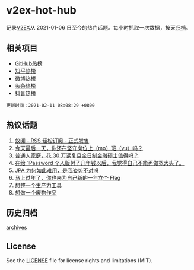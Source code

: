 # v2ex-hot-hub

 记录[V2EX](https://www.v2ex.com/)从 2021-01-06 日至今的热门话题。每小时抓取一次数据，按天[归档](archives)。
 
 ## 相关项目

- [GitHub热榜](https://github.com/lonnyzhang423/github-hot-hub)
- [知乎热榜](https://github.com/lonnyzhang423/zhihu-hot-hub)
- [微博热榜](https://github.com/lonnyzhang423/weibo-hot-hub)
- [头条热榜](https://github.com/lonnyzhang423/toutiao-hot-hub)
- [抖音热榜](https://github.com/lonnyzhang423/douyin-hot-hub)


 `更新时间：2021-02-11 08:08:29 +0800`

## 热议话题

1. [蚁阅 - RSS 轻松订阅 - 正式发售](https://www.v2ex.com/t/752795)
1. [今天最后一天，你还在坚守岗位上（mo）班（yu）吗？](https://www.v2ex.com/t/752755)
1. [普通人家庭，花 30 万读复旦全日制金融硕士值得吗？](https://www.v2ex.com/t/752766)
1. [在给 1Password 个人版付了几年钱以后，我觉得自己不能再做冤大头了。](https://www.v2ex.com/t/752805)
1. [JPA 为何如此难用，是我姿势不对吗](https://www.v2ex.com/t/752786)
1. [马上过年了，你也来为自己新的一年立个 Flag](https://www.v2ex.com/t/752771)
1. [想整一个生产力工具](https://www.v2ex.com/t/752785)
1. [想做一个废物作品](https://www.v2ex.com/t/752798)

## 历史归档

[archives](archives)

## License

See the [LICENSE](LICENSE) file for license rights and limitations (MIT).
